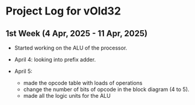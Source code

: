 # Project Log for vOld32

## 1st Week (4 Apr, 2025 - 11 Apr, 2025)

- Started working on the ALU of the processor. 

- April 4: looking into prefix adder. 

- April 5: 
    - made the opcode table with loads of operations
    - change the number of bits of opcode in the block diagram (4 to 5). 
    - made all the logic units for the ALU